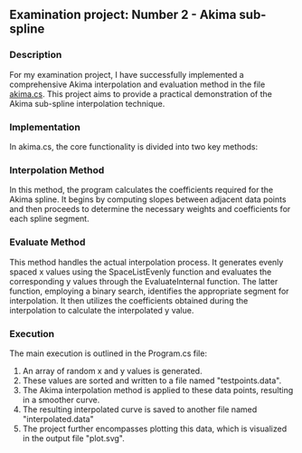 ## Examination project: Number 2 - Akima sub-spline
### Description
For my examination project, I have successfully implemented a comprehensive Akima interpolation and evaluation method in the file [akima.cs](akima.cs). This project aims to provide a practical demonstration of the Akima sub-spline interpolation technique.

### Implementation
In akima.cs, the core functionality is divided into two key methods:

### Interpolation Method
In this method, the program calculates the coefficients required for the Akima spline. It begins by computing slopes between adjacent data points and then proceeds to determine the necessary weights and coefficients for each spline segment.

### Evaluate Method
This method handles the actual interpolation process. It generates evenly spaced x values using the SpaceListEvenly function and evaluates the corresponding y values through the EvaluateInternal function. The latter function, employing a binary search, identifies the appropriate segment for interpolation. It then utilizes the coefficients obtained during the interpolation to calculate the interpolated y value.

### Execution
The main execution is outlined in the Program.cs file:

1. An array of random x and y values is generated.
2. These values are sorted and written to a file named "testpoints.data".
3. The Akima interpolation method is applied to these data points, resulting in a smoother curve.
4. The resulting interpolated curve is saved to another file named "interpolated.data"
5. The project further encompasses plotting this data, which is visualized in the output file "plot.svg".




